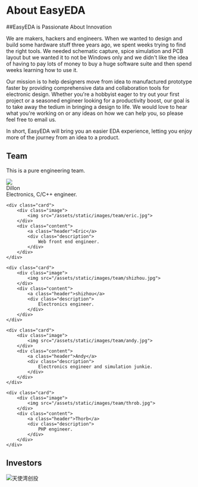 
# About EasyEDA

##EasyEDA is Passionate About Innovation

We are makers, hackers and engineers. When we wanted to design and build some hardware stuff three years ago, we spent weeks trying to find the right tools. We needed schematic capture, spice simulation and PCB layout but we wanted it to not be Windows only and we didn't like the idea of having to pay lots of money to buy a huge software suite and then spend weeks learning how to use it.

Our mission is to help designers move from idea to manufactured prototype faster by providing comprehensive data and collaboration tools for electronic design. Whether you're a hobbyist eager to try out your first project or a seasoned engineer looking for a productivity boost, our goal is to take away the tedium in bringing a design to life. We would love to hear what you're working on or any ideas on how we can help you, so please feel free to email us.

In short, EasyEDA will bring you an easier EDA experience, letting you enjoy more of the journey from an idea to a product.

## Team

This is a pure engineering team.

<div class="ui cards">
	<div class="card">
		<div class="image">
			<img src="/assets/static/images/team/dillon.jpg">
		</div>
		<div class="content">
			<a class="header">Dillon</a>
			<div class="description">
				Electronics, C/C++ engineer.
			</div>
		</div>
	</div>

	<div class="card">
		<div class="image">
			<img src="/assets/static/images/team/eric.jpg">
		</div>
		<div class="content">
			<a class="header">Eric</a>
			<div class="description">
				Web front end engineer.
			</div>
		</div>
	</div>

	<div class="card">
		<div class="image">
			<img src="/assets/static/images/team/shizhou.jpg">
		</div>
		<div class="content">
			<a class="header">shizhou</a>
			<div class="description">
				Electronics engineer.
			</div>
		</div>
	</div>

	<div class="card">
		<div class="image">
			<img src="/assets/static/images/team/andy.jpg">
		</div>
		<div class="content">
			<a class="header">Andy</a>
			<div class="description">
				Electronics engineer and simulation junkie.
			</div>
		</div>
	</div>

	<div class="card">
		<div class="image">
			<img src="/assets/static/images/team/throb.jpg">
		</div>
		<div class="content">
			<a class="header">Thorb</a>
			<div class="description">
				PHP engineer.
			</div>
		</div>
	</div>
</div>


## Investors
![天使湾创投](/assets/static/images/tisiwi-logo.png)

